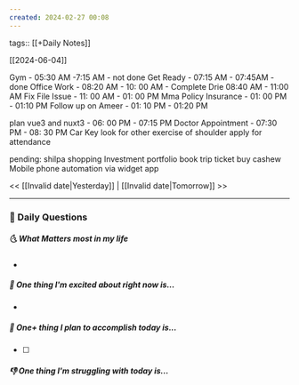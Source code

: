```yaml
---
created: 2024-02-27 00:08
---
```

tags:: [[+Daily Notes]]

[[2024-06-04]]

Gym - 05:30 AM -7:15 AM - not done
Get Ready - 07:15 AM - 07:45AM - done
Office Work - 08:20 AM - 10: 00 AM - Complete Drie 08:40 AM - 11:00 AM
Fix File Issue - 11: 00 AM - 01: 00 PM 
Mma Policy Insurance - 01: 00 PM - 01:10 PM 
Follow up on Ameer - 01: 10 PM - 01:20 PM

plan vue3 and nuxt3 - 06: 00 PM - 07:15 PM
Doctor Appointment - 07:30 PM - 08: 30 PM
Car Key
look for other exercise of shoulder
apply for attendance

pending:
shilpa shopping 
Investment portfolio 
book trip ticket
buy cashew
Mobile phone automation via widget app


<< [[Invalid date|Yesterday]] | [[Invalid date|Tomorrow]] >>

---
### 📅 Daily Questions
##### 🌜 What Matters most in my life
- 

##### 🙌 One thing I'm excited about right now is...
- 

##### 🚀 One+ thing I plan to accomplish today is...
- [ ] 

##### 👎 One thing I'm struggling with today is...
